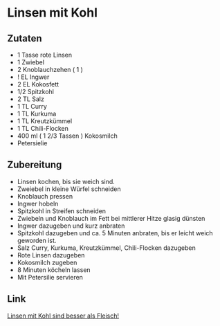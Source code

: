 # Linsen mit Kohl

## Zutaten
* 1 Tasse rote Linsen
* 1 Zwiebel
* 2 Knoblauchzehen ( 1 )
* ! EL Ingwer
* 2 EL Kokosfett
* 1/2 Spitzkohl
* 2 TL Salz
* 1 TL Curry
* 1 TL Kurkuma
* 1 TL Kreutzkümmel
* 1 TL Chili-Flocken
* 400 ml ( 1 2/3 Tassen ) Kokosmilch
* Petersielie

## Zubereitung
* Linsen kochen, bis sie weich sind.
* Zweiebel in kleine Würfel schneiden
* Knoblauch pressen
* Ingwer hobeln
* Spitzkohl in Streifen schneiden
* Zwiebeln und Knoblauch im Fett bei mittlerer Hitze glasig dünsten
* Ingwer dazugeben und kurz anbraten
* Spitzkohl dazugeben und ca. 5 Minuten anbraten, bis er leicht weich geworden ist.
* Salz Curry, Kurkuma, Kreutzkümmel, Chili-Flocken dazugeben
* Rote Linsen dazugeben
* Kokosmilch zugeben
* 8 Minuten köcheln lassen
* Mit Petersilie servieren

## Link
[Linsen mit Kohl sind besser als Fleisch!](https://youtu.be/wow3gSFaxl4?si=z5xfHKeVZS5fukfD)
